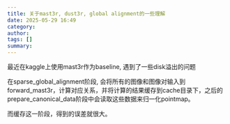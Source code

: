 ```yaml
---
title: 关于mast3r, dust3r, global alignment的一些理解 
date: 2025-05-29 16:49
category: 
author: 
tags: []
summary: 
---
```


最近在kaggle上使用mast3r作为baseline, 遇到了一些disk溢出的问题

在sparse_global_alignment阶段, 会将所有的图像和图像对输入到forward_mast3r，计算对应关系，并将计算的结果缓存到cache目录下，之后的prepare_canonical_data阶段中会读取这些数据来归一化pointmap。

而缓存这一阶段，得到的误差就很大。